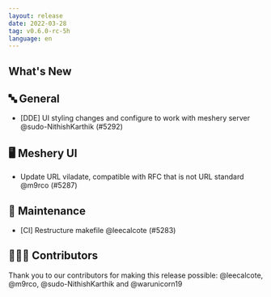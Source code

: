 ```yaml
---
layout: release
date: 2022-03-28
tag: v0.6.0-rc-5h
language: en
---
```


## What's New

## 🔤 General

- [DDE] UI styling changes and configure to work with meshery server @sudo-NithishKarthik (#5292)

## 🖥 Meshery UI

- Update URL viladate, compatible with RFC that is not URL standard @m9rco (#5287)

## 🧰 Maintenance

- [CI] Restructure makefile @leecalcote (#5283)

## 👨🏽‍💻 Contributors

Thank you to our contributors for making this release possible:
@leecalcote, @m9rco, @sudo-NithishKarthik and @warunicorn19
